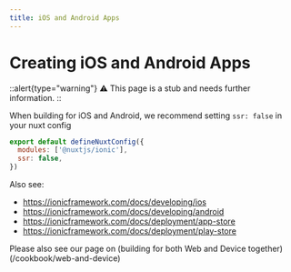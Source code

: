 ```yaml
---
title: iOS and Android Apps
---
```


# Creating iOS and Android Apps

::alert{type="warning"}
⚠️ This page is a stub and needs further information.
::

When building for iOS and Android, we recommend setting `ssr: false` in your nuxt config

```js [nuxt.config.ts]
export default defineNuxtConfig({
  modules: ['@nuxtjs/ionic'],
  ssr: false,
})
```

Also see:

- https://ionicframework.com/docs/developing/ios
- https://ionicframework.com/docs/developing/android
- https://ionicframework.com/docs/deployment/app-store
- https://ionicframework.com/docs/deployment/play-store

Please also see our page on (building for both Web and Device together)(/cookbook/web-and-device)
